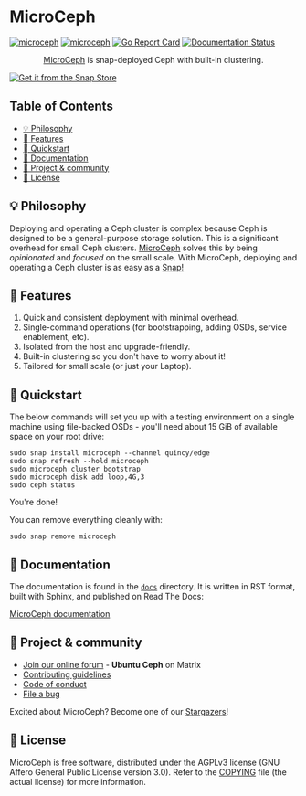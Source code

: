 # MicroCeph

[![microceph](https://snapcraft.io/microceph/badge.svg)](https://snapcraft.io/microceph)
[![microceph](https://snapcraft.io/microceph/trending.svg?name=0)](https://snapcraft.io/microceph)
[![Go Report Card](https://goreportcard.com/badge/github.com/canonical/microceph/microceph)](https://goreportcard.com/report/github.com/canonical/microceph/microceph)
[![Documentation Status](https://readthedocs.com/projects/canonical-microceph/badge/?version=latest)](https://canonical-microceph.readthedocs-hosted.com/en/latest/?badge=latest)

<p align="center">
<a href="https://snapcraft.io/microceph">MicroCeph</a> is snap-deployed Ceph with built-in clustering.
</p>

[![Get it from the Snap Store](https://snapcraft.io/static/images/badges/en/snap-store-black.svg)](https://snapcraft.io/microceph)


## Table of Contents
* [💡 Philosophy](#-philosophy)
* [🎯 Features](#-features)
* [󱐋 Quickstart](#-quickstart)
* [📖 Documentation](#-documentation)
* [💫 Project & community](#-project--community)
* [📰 License](#-license)

## 💡 Philosophy

Deploying and operating a Ceph cluster is complex because Ceph is designed to be a general-purpose storage solution. This is a significant overhead for small Ceph clusters. [MicroCeph](https://snapcraft.io/microceph) solves this by being _opinionated_ and _focused_ on the small scale. With MicroCeph, deploying and operating a Ceph cluster is as easy as a [Snap!](https://snapcraft.io/microceph)

## 🎯 Features

1. Quick and consistent deployment with minimal overhead.
2. Single-command operations (for bootstrapping, adding OSDs, service enablement, etc).
3. Isolated from the host and upgrade-friendly.
4. Built-in clustering so you don't have to worry about it!
5. Tailored for small scale (or just your Laptop).

## 󱐋 Quickstart

The below commands will set you up with a testing environment on a single
machine using file-backed OSDs - you'll need about 15 GiB of available space on
your root drive:

    sudo snap install microceph --channel quincy/edge
    sudo snap refresh --hold microceph
    sudo microceph cluster bootstrap
    sudo microceph disk add loop,4G,3
    sudo ceph status

You're done!

You can remove everything cleanly with:

    sudo snap remove microceph

## 📖 Documentation

The documentation is found in the [`docs`][docs-dir-microceph] directory. It is
written in RST format, built with Sphinx, and published on Read The Docs:

[MicroCeph documentation][rtd-microceph]

## 💫 Project & community

* [Join our online forum][matrix-microceph] - **Ubuntu Ceph** on Matrix
* [Contributing guidelines][contrib-microceph]
* [Code of conduct][ubuntu-coc]
* [File a bug][bug-microceph]

Excited about MicroCeph? Become one of our [Stargazers][stargazers-microceph]!

## 📰 License

MicroCeph is free software, distributed under the AGPLv3 license (GNU Affero
General Public License version 3.0). Refer to the [COPYING][license-microceph]
file (the actual license) for more information.

<!-- LINKS -->

[rtd-microceph]: https://canonical-microceph.readthedocs-hosted.com/
[docs-dir-microceph]: https://github.com/canonical/microceph/tree/main/docs
[contrib-microceph]: ./CONTRIBUTING.md
[license-microceph]: ./COPYING
[ubuntu-coc]: https://ubuntu.com/community/ethos/code-of-conduct
[bug-microceph]: https://github.com/canonical/microceph/issues/new
[stargazers-microceph]: https://github.com/canonical/microceph/stargazers
[matrix-microceph]: https://matrix.to/#/#ubuntu-ceph:matrix.org
